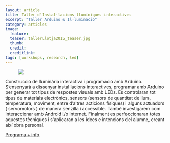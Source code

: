 ```yaml
---
layout: article
title: Taller d'Instal·lacions llumíniques interactives
excerpt: "Taller Arduino & Il·luminació"
category: articles
image: 
  feature: 
  teaser: tallerLlotja2015_teaser.jpg
  thumb: 
  credit: 
  creditlink: 
tags: [workshops, research, led]
---
```


<figure class="half">
	<img src="https://farm6.staticflickr.com/5512/9949711124_176556ee85_z.jpg">
</figure>

Construcció de lluminària interactiva i programació amb Arduino. S’ensenyarà a dissenyar instal·lacions interactives, programar amb Arduino per generar tot tipus de respostes visuals amb LEDs. Es controlaran tot tipus de materials electrònics, sensors (sensors de quantitat de llum, temperatura, moviment, entre d’altres acticions físiques) i alguns actuadors ( servomotors ) de manera senzilla i accessible. També investigarem com interaccionar amb Android i/o Internet. Finalment es perfeccionaran totes aquestes tècniques i s'aplicaran a les idees e intencions del alumne, creant així obra personal.

[Programa + info](http://www.llotja.cat/pages/page.php?numh=2&numv=10&numsv=1&numssv=0&numsssv=0&cat=41&lan=1 "Llotja primavera workshops").